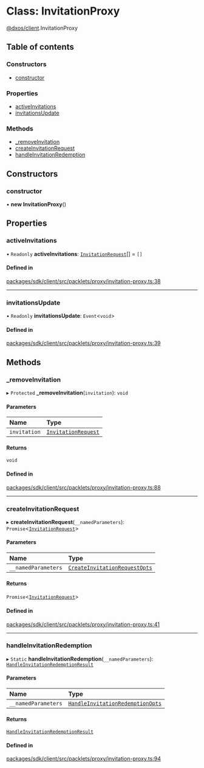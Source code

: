 # Class: InvitationProxy

[@dxos/client](../modules/dxos_client.md).InvitationProxy

## Table of contents

### Constructors

- [constructor](dxos_client.InvitationProxy.md#constructor)

### Properties

- [activeInvitations](dxos_client.InvitationProxy.md#activeinvitations)
- [invitationsUpdate](dxos_client.InvitationProxy.md#invitationsupdate)

### Methods

- [\_removeInvitation](dxos_client.InvitationProxy.md#_removeinvitation)
- [createInvitationRequest](dxos_client.InvitationProxy.md#createinvitationrequest)
- [handleInvitationRedemption](dxos_client.InvitationProxy.md#handleinvitationredemption)

## Constructors

### constructor

• **new InvitationProxy**()

## Properties

### activeInvitations

• `Readonly` **activeInvitations**: [`InvitationRequest`](dxos_client.InvitationRequest.md)[] = `[]`

#### Defined in

[packages/sdk/client/src/packlets/proxy/invitation-proxy.ts:38](https://github.com/dxos/dxos/blob/32ae9b579/packages/sdk/client/src/packlets/proxy/invitation-proxy.ts#L38)

___

### invitationsUpdate

• `Readonly` **invitationsUpdate**: `Event`<`void`\>

#### Defined in

[packages/sdk/client/src/packlets/proxy/invitation-proxy.ts:39](https://github.com/dxos/dxos/blob/32ae9b579/packages/sdk/client/src/packlets/proxy/invitation-proxy.ts#L39)

## Methods

### \_removeInvitation

▸ `Protected` **_removeInvitation**(`invitation`): `void`

#### Parameters

| Name | Type |
| :------ | :------ |
| `invitation` | [`InvitationRequest`](dxos_client.InvitationRequest.md) |

#### Returns

`void`

#### Defined in

[packages/sdk/client/src/packlets/proxy/invitation-proxy.ts:88](https://github.com/dxos/dxos/blob/32ae9b579/packages/sdk/client/src/packlets/proxy/invitation-proxy.ts#L88)

___

### createInvitationRequest

▸ **createInvitationRequest**(`__namedParameters`): `Promise`<[`InvitationRequest`](dxos_client.InvitationRequest.md)\>

#### Parameters

| Name | Type |
| :------ | :------ |
| `__namedParameters` | [`CreateInvitationRequestOpts`](../interfaces/dxos_client.CreateInvitationRequestOpts.md) |

#### Returns

`Promise`<[`InvitationRequest`](dxos_client.InvitationRequest.md)\>

#### Defined in

[packages/sdk/client/src/packlets/proxy/invitation-proxy.ts:41](https://github.com/dxos/dxos/blob/32ae9b579/packages/sdk/client/src/packlets/proxy/invitation-proxy.ts#L41)

___

### handleInvitationRedemption

▸ `Static` **handleInvitationRedemption**(`__namedParameters`): [`HandleInvitationRedemptionResult`](../interfaces/dxos_client.HandleInvitationRedemptionResult.md)

#### Parameters

| Name | Type |
| :------ | :------ |
| `__namedParameters` | [`HandleInvitationRedemptionOpts`](../interfaces/dxos_client.HandleInvitationRedemptionOpts.md) |

#### Returns

[`HandleInvitationRedemptionResult`](../interfaces/dxos_client.HandleInvitationRedemptionResult.md)

#### Defined in

[packages/sdk/client/src/packlets/proxy/invitation-proxy.ts:94](https://github.com/dxos/dxos/blob/32ae9b579/packages/sdk/client/src/packlets/proxy/invitation-proxy.ts#L94)
